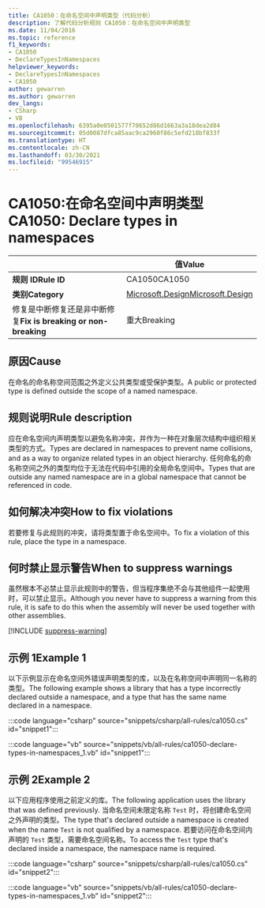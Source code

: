 ```yaml
---
title: CA1050：在命名空间中声明类型（代码分析）
description: 了解代码分析规则 CA1050：在命名空间中声明类型
ms.date: 11/04/2016
ms.topic: reference
f1_keywords:
- CA1050
- DeclareTypesInNamespaces
helpviewer_keywords:
- DeclareTypesInNamespaces
- CA1050
author: gewarren
ms.author: gewarren
dev_langs:
- CSharp
- VB
ms.openlocfilehash: 6395a0e0501577f70652d86d1663a3a18dea2d84
ms.sourcegitcommit: 05d0087dfca85aac9ca2960f86c5efd218bf833f
ms.translationtype: HT
ms.contentlocale: zh-CN
ms.lasthandoff: 03/30/2021
ms.locfileid: "99546915"
---
```

# <a name="ca1050-declare-types-in-namespaces"></a><span data-ttu-id="0d4db-103">CA1050:在命名空间中声明类型</span><span class="sxs-lookup"><span data-stu-id="0d4db-103">CA1050: Declare types in namespaces</span></span>

| | <span data-ttu-id="0d4db-104">值</span><span class="sxs-lookup"><span data-stu-id="0d4db-104">Value</span></span> |
|-|-|
| <span data-ttu-id="0d4db-105">**规则 ID**</span><span class="sxs-lookup"><span data-stu-id="0d4db-105">**Rule ID**</span></span> |<span data-ttu-id="0d4db-106">CA1050</span><span class="sxs-lookup"><span data-stu-id="0d4db-106">CA1050</span></span>|
| <span data-ttu-id="0d4db-107">**类别**</span><span class="sxs-lookup"><span data-stu-id="0d4db-107">**Category**</span></span> |[<span data-ttu-id="0d4db-108">Microsoft.Design</span><span class="sxs-lookup"><span data-stu-id="0d4db-108">Microsoft.Design</span></span>](design-warnings.md)|
| <span data-ttu-id="0d4db-109">修复是中断修复还是非中断修复</span><span class="sxs-lookup"><span data-stu-id="0d4db-109">**Fix is breaking or non-breaking**</span></span> |<span data-ttu-id="0d4db-110">重大</span><span class="sxs-lookup"><span data-stu-id="0d4db-110">Breaking</span></span>|

## <a name="cause"></a><span data-ttu-id="0d4db-111">原因</span><span class="sxs-lookup"><span data-stu-id="0d4db-111">Cause</span></span>

<span data-ttu-id="0d4db-112">在命名的命名称空间范围之外定义公共类型或受保护类型。</span><span class="sxs-lookup"><span data-stu-id="0d4db-112">A public or protected type is defined outside the scope of a named namespace.</span></span>

## <a name="rule-description"></a><span data-ttu-id="0d4db-113">规则说明</span><span class="sxs-lookup"><span data-stu-id="0d4db-113">Rule description</span></span>

<span data-ttu-id="0d4db-114">应在命名空间内声明类型以避免名称冲突，并作为一种在对象层次结构中组织相关类型的方式。</span><span class="sxs-lookup"><span data-stu-id="0d4db-114">Types are declared in namespaces to prevent name collisions, and as a way to organize related types in an object hierarchy.</span></span> <span data-ttu-id="0d4db-115">任何命名的命名称空间之外的类型均位于无法在代码中引用的全局命名空间中。</span><span class="sxs-lookup"><span data-stu-id="0d4db-115">Types that are outside any named namespace are in a global namespace that cannot be referenced in code.</span></span>

## <a name="how-to-fix-violations"></a><span data-ttu-id="0d4db-116">如何解决冲突</span><span class="sxs-lookup"><span data-stu-id="0d4db-116">How to fix violations</span></span>

<span data-ttu-id="0d4db-117">若要修复与此规则的冲突，请将类型置于命名空间中。</span><span class="sxs-lookup"><span data-stu-id="0d4db-117">To fix a violation of this rule, place the type in a namespace.</span></span>

## <a name="when-to-suppress-warnings"></a><span data-ttu-id="0d4db-118">何时禁止显示警告</span><span class="sxs-lookup"><span data-stu-id="0d4db-118">When to suppress warnings</span></span>

<span data-ttu-id="0d4db-119">虽然根本不必禁止显示此规则中的警告，但当程序集绝不会与其他组件一起使用时，可以禁止显示。</span><span class="sxs-lookup"><span data-stu-id="0d4db-119">Although you never have to suppress a warning from this rule, it is safe to do this when the assembly will never be used together with other assemblies.</span></span>

[!INCLUDE [suppress-warning](../../../../includes/code-analysis/suppress-warning.md)]

## <a name="example-1"></a><span data-ttu-id="0d4db-120">示例 1</span><span class="sxs-lookup"><span data-stu-id="0d4db-120">Example 1</span></span>

<span data-ttu-id="0d4db-121">以下示例显示在命名空间外错误声明类型的库，以及在名称空间中声明同一名称的类型。</span><span class="sxs-lookup"><span data-stu-id="0d4db-121">The following example shows a library that has a type incorrectly declared outside a namespace, and a type that has the same name declared in a namespace.</span></span>

:::code language="csharp" source="snippets/csharp/all-rules/ca1050.cs" id="snippet1":::

:::code language="vb" source="snippets/vb/all-rules/ca1050-declare-types-in-namespaces_1.vb" id="snippet1":::

## <a name="example-2"></a><span data-ttu-id="0d4db-122">示例 2</span><span class="sxs-lookup"><span data-stu-id="0d4db-122">Example 2</span></span>

<span data-ttu-id="0d4db-123">以下应用程序使用之前定义的库。</span><span class="sxs-lookup"><span data-stu-id="0d4db-123">The following application uses the library that was defined previously.</span></span> <span data-ttu-id="0d4db-124">当命名空间未限定名称 `Test` 时，将创建命名空间之外声明的类型。</span><span class="sxs-lookup"><span data-stu-id="0d4db-124">The type that's declared outside a namespace is created when the name `Test` is not qualified by a namespace.</span></span> <span data-ttu-id="0d4db-125">若要访问在命名空间内声明的 `Test` 类型，需要命名空间名称。</span><span class="sxs-lookup"><span data-stu-id="0d4db-125">To access the `Test` type that's declared inside a namespace, the namespace name is required.</span></span>

:::code language="csharp" source="snippets/csharp/all-rules/ca1050.cs" id="snippet2":::

:::code language="vb" source="snippets/vb/all-rules/ca1050-declare-types-in-namespaces_1.vb" id="snippet2":::

